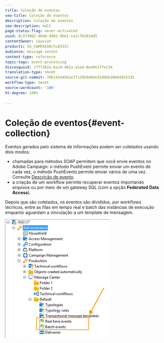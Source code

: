 ```yaml
---
title: Coleção de eventos
seo-title: Coleção de eventos
description: Coleção de eventos
seo-description: null
page-status-flag: never-activated
uuid: 8c373962-40d4-4982-9bd1-ce1cf8261dd5
contentOwner: sauviat
products: SG_CAMPAIGN/CLASSIC
audience: message-center
content-type: reference
topic-tags: event-processing
discoiquuid: cfff302a-6ac0-461a-a1e4-8e4b617fe134
translation-type: tm+mt
source-git-commit: 70b143445b2e77128b9404e35d96b39694d55335
workflow-type: tm+mt
source-wordcount: '106'
ht-degree: 100%

---
```



# Coleção de eventos{#event-collection}

Eventos gerados pelo sistema de informações podem ser coletados usando dois modos:

* chamadas para métodos SOAP permitem que você envie eventos no Adobe Campaign: o método PushEvent permite enviar um evento de cada vez, o método PushEvents permite enviar vários de uma vez. Consulte [Descrição de evento](../../message-center/using/event-description.md).
* a criação de um workflow permite recuperar eventos importando arquivos ou por meio de um gateway SQL (com a opção **Federated Data Access**).

Depois que são coletados, os eventos são divididos, por workflows técnicos, entre as filas em tempo real e batch das instâncias de execução enquanto aguardam a vinculação a um template de mensagem.

![](assets/messagecenter_events_queues_001.png)

